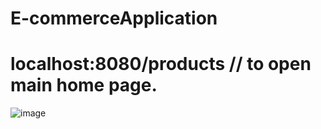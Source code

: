 # E-commerceApplication

# localhost:8080/products // to open main home page.

![image](https://github.com/saitej2002/E-commerceApplication/assets/94304269/2804d41a-c625-46c3-af63-22dd9725be92)
